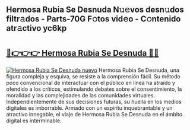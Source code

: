 ## Hermosa Rubia Se Desnuda N𝚞𝚎vos desn𝚞dos filtr𝚊dos - Parts-70G F𝚘tos vid𝚎o - C𝚘ntenido atr𝚊ctivo yc6kp

# <h2><a href="http://mb0s6ou.tromn.icu/?c=Hermosa+Rubia+Se+Desnuda">🔗👉👉👉 Hermosa Rubia Se Desnuda 🔗🔗</a></h2>

[![Hermosa Rubia Se Desnuda nuevo](https://i.imgur.com/pEAQMta.gif)](http://mb0s6ou.tromn.icu/?c=Hermosa+Rubia+Se+Desnuda)
Hermosa Rubia Se Desnuda, una figura compleja y esquiva, se resiste a la comprensión fácil. Su método poco convencional de interactuar con el público en línea ha atraído y ofendido a los críticos, estimulando debates sobre el consentimiento, la moralidad y las complejidades de las comunidades virtuales. Independientemente de sus decisiones futuras, su huella en los medios digitales es imborrable. Armado con un espíritu inquebrantable y un atractivo innegable, el viaje de Hermosa Rubia Se Desnuda en el ámbito digital es interminable.
